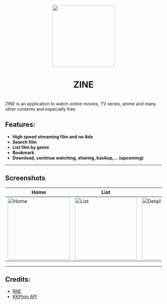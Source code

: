 <p align="center">
 <img width=200px height=200px src="https://github.com/user-attachments/assets/ab439311-122d-41a0-9b99-0f57cc13e702"/>
</p>

<h1 align="center"> ZINE </h1>

<br/>ZINE is an application to watch online movies, TV series, anime and many other contents and especially free

## Features:

- **High speed streaming film and no Ads**
- **Search film**
- **List film by genre**
- **Bookmark**
- **Download, continue watching, sharing, backup,... (upcoming)**

---

## Screenshots

| Home                                                                                                                | List                                                                                                                | Detail                                                                                                                | Search                                                                         |
| ------------------------------------------------------------------------------------------------------------------- | ------------------------------------------------------------------------------------------------------------------- | --------------------------------------------------------------------------------------------------------------------- | ------------------------------------------------------------------------------ |
| <img src="https://github.com/user-attachments/assets/68c24477-7710-4edd-ace6-b79082bf74c7" alt="Home" width="200"/> | <img src="https://github.com/user-attachments/assets/0a5d6417-89bd-46a9-96ec-c442119fae2b" alt="List" width="200"/> | <img src="https://github.com/user-attachments/assets/dfd3071a-c22f-429e-987f-ab88188ed5cc" alt="Detail" width="200"/> | <img src="https://github.com/user-attachments/assets/7d59ff6f-4f81-4e13-a892-87d756bf3935" alt="Search" width="200"/> |

---

## Credits:

- [RNE](https://github.com/studio-hysteric/react-native-essential)
- [KKPhim API](https://www.kkphim.vip/)
